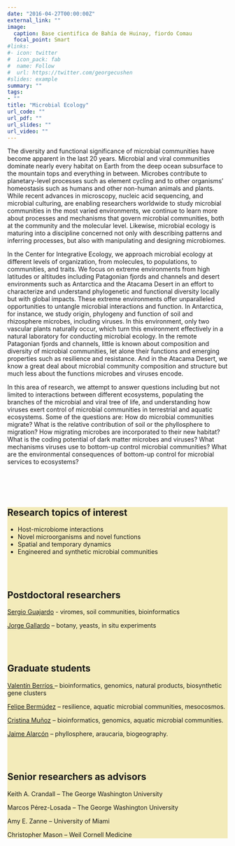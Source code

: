 ```yaml
---
date: "2016-04-27T00:00:00Z"
external_link: ""
image:
  caption: Base cientifica de Bahía de Huinay, fiordo Comau
  focal_point: Smart
#links:
#- icon: twitter
#  icon_pack: fab
#  name: Follow
#  url: https://twitter.com/georgecushen
#slides: example
summary: ""
tags:
- ""
title: "Microbial Ecology"
url_code: ""
url_pdf: ""
url_slides: ""
url_video: ""
---
```


<style>
 section{
 background: #f3ebba;
 margin: 0px;
 padding: 0px;
 }



</style>





<body>





The diversity and functional significance of microbial communities have become apparent in the last 20 years. Microbial and viral communities dominate nearly every habitat on Earth from the deep ocean subsurface to the mountain tops and everything in between. Microbes contribute to planetary-level processes such as element cycling and to other organisms’ homeostasis such as humans and other non-human animals and plants. While recent advances in microscopy, nucleic acid sequencing, and microbial culturing, are enabling researchers worldwide to study microbial communities in the most varied environments, we continue to learn more about processes and mechanisms that govern microbial communities, both at the community and the molecular level. Likewise, microbial ecology is maturing into a discipline concerned not only with describing patterns and inferring processes, but also with manipulating and designing microbiomes.
<p>
	In the Center for Integrative Ecology, we approach microbial ecology at different levels of organization, from molecules, to populations, to communities, and traits. We focus on extreme environments from high latitudes or altitudes including Patagonian fjords and channels and desert environments such as Antarctica and the Atacama Desert in an effort to characterize and understand phylogenetic and functional diversity locally but with global impacts.  These extreme environments offer unparalleled opportunities to untangle microbial interactions and function. In Antarctica, for instance, we study origin, phylogeny and function of soil and rhizosphere microbes, including viruses. In this environment, only two vascular plants naturally occur, which turn this environment effectively in a natural laboratory for conducting microbial ecology. In the remote Patagonian fjords and channels, little is known about composition and diversity of microbial communities, let alone their functions and emerging properties such as resilience and resistance. And in the Atacama Desert, we know a great deal about microbial community composition and structure but much less about the functions microbes and viruses encode.
</p>

<p>
	In this area of research, we attempt to answer questions including but not limited to interactions between different ecosystems, populating the branches of the microbial and viral tree of life, and understanding how viruses exert control of microbial communities in terrestrial and aquatic ecosystems. Some of the questions are: How do microbial communities migrate? What is the relative contribution of soil or the phyllosphere to migration? How migrating microbes are incorporated to their new habitat? What is the coding potential of dark matter microbes and viruses? What mechanisms viruses use to bottom-up control microbial communities? What are the environmental consequences of bottom-up control for microbial services to ecosystems?
	</p>
	
<br>
<br>
<br>



<section>


<h2><b>Research topics of interest </b> </h2>


<ul>

<li>  Host-microbiome interactions </li>
<li>  Novel microorganisms and novel functions</li>
<li>  Spatial and temporary dynamics</li>
<li> Engineered and synthetic microbial communities </li>
</ul>


<br>
<br>

<h2><b>Postdoctoral researchers </b> </h2>

<a href="content/authors/Sergio \ Guajardo/_index.md"> Sergio Guajardo</a> - viromes, soil communities, bioinformatics

<a href="content/authors/Jorge \ Gallardo/_index.md"> Jorge Gallardo</a> – botany, yeasts, in situ experiments



<br>
<br>


<h2><b>Graduate students </b> </h2>

<a href= "content/authors/Valentin \ Berrios/_index.md"> Valentín Berríos </a> – bioinformatics, genomics, natural products, biosynthetic gene clusters

<a href="content/authors/Felipe \ Bermudez/_index.md" >Felipe Bermúdez</a> – resilience, aquatic microbial communities, mesocosmos.

<a href="content/authors/Cristina \ munoz"> Cristina Muñoz</a> – bioinformatics, genomics, aquatic microbial communities.

<a href="content/authors/Jaime \ alarcon/_index.md">Jaime Alarcón</a> – phyllosphere, araucaria, biogeography.



<br>
<br>

<h2><b>Senior researchers as advisors</b></h2>

Keith A. Crandall – The George Washington University

Marcos Pérez-Losada – The George Washington University

Amy E. Zanne – University of Miami

Christopher Mason – Weil Cornell Medicine

</section>

<br>
<br>

</body>









	
